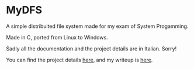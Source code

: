 # MyDFS
A simple distribuited file system made for my exam of System Progamming.

Made in C, ported from Linux to Windows.

Sadly all the documentation and the project details are in Italian. Sorry!

You can find the project details [here](https://github.com/FedericoPonzi/MyDFS/blob/master/Traccia.md), and my writeup is [here](https://github.com/FedericoPonzi/MyDFS/blob/master/Relazioneprogrammazionedisistema.pdf).
